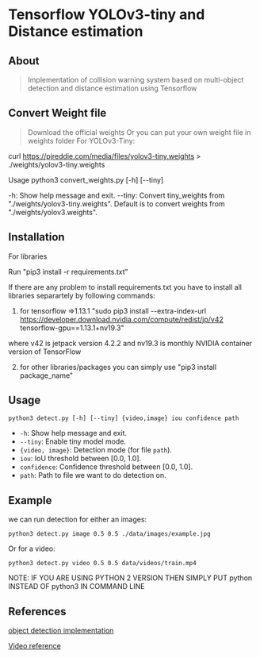 # Tensorflow YOLOv3-tiny and Distance estimation

About
-----
> Implementation of collision warning system based on multi-object detection and distance estimation using Tensorflow
 
Convert Weight file
-------------------
> Download the official weights Or you can put your own weight file in weights folder
For YOLOv3-Tiny:

curl https://pjreddie.com/media/files/yolov3-tiny.weights > ./weights/yolov3-tiny.weights

Usage
python3 convert_weights.py [-h] [--tiny]

-h: Show help message and exit.
--tiny: Convert tiny_weights from "./weights/yolov3-tiny.weights". Default is to convert weights from "./weights/yolov3.weights".

Installation
------------
For libraries

Run "pip3 install -r requirements.txt"

If there are any problem to install requirements.txt you have to install all libraries separartely by following commands:

1) for tensorflow =>1.13.1
   "sudo pip3 install --extra-index-url https://developer.download.nvidia.com/compute/redist/jp/v42 tensorflow-gpu==1.13.1+nv19.3"
 
 where v42 is jetpack version 4.2.2 and nv19.3 is monthly NVIDIA container version of TensorFlow
 
   
2) for other libraries/packages you can simply use "pip3 install package_name" 



Usage
-----

`python3 detect.py [-h] [--tiny] {video,image} iou confidence path`
* `-h`: Show help message and exit.
* `--tiny`: Enable tiny model mode.
* `{video, image}`: Detection mode (for file `path`).
* `iou`: IoU threshold between [0.0, 1.0].
* `confidence`: Confidence threshold between [0.0, 1.0].
* `path`: Path to file we want to do detection on.

Example
-------

we can run detection for either an images:
```
python3 detect.py image 0.5 0.5 ./data/images/example.jpg
```

Or for a video:
```
python3 detect.py video 0.5 0.5 data/videos/train.mp4
```

NOTE: IF YOU ARE USING PYTHON 2 VERSION THEN SIMPLY PUT python INSTEAD OF python3 IN COMMAND LINE
 
References
----------

[object detection implementation](https://github.com/kcosta42/Tensorflow-YOLOv3)

[Video reference](https://www.youtube.com/watch?v=o3Ky_EdHVrA)
